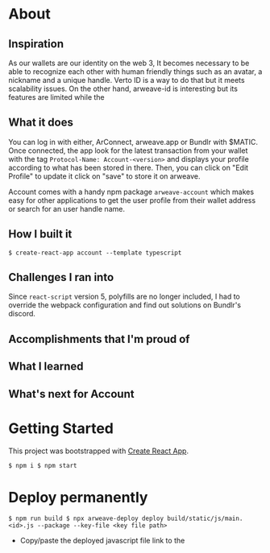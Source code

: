 # About

## Inspiration

As our wallets are our identity on the web 3, It becomes necessary to be able to recognize each other with human friendly things such as an avatar, a nickname and a unique handle. Verto ID is a way to do that but it meets scalability issues. On the other hand, arweave-id is interesting but its features are limited while the  

## What it does

You can log in with either, ArConnect, arweave.app or Bundlr with $MATIC. Once connected, the app look for the latest transaction from your wallet with the tag `Protocol-Name: Account-<version>` and displays your profile according to what has been stored in there.
Then, you can click on "Edit Profile" to update it click on "save" to store it on arweave.

Account comes with a handy npm package `arweave-account` which makes easy for other applications to get the user profile from their wallet address or search for an user handle name.

## How I built it

`$ create-react-app account --template typescript`

## Challenges I ran into

Since `react-script` version 5, polyfills are no longer included, I had to override the webpack configuration and find out solutions on Bundlr's discord.

## Accomplishments that I'm proud of



## What I learned



## What's next for Account




# Getting Started

This project was bootstrapped with [Create React App](https://github.com/facebook/create-react-app).

`
$ npm i
$ npm start
`

# Deploy permanently

`
$ npm run build
$ npx arweave-deploy deploy build/static/js/main.<id>.js --package --key-file <key file path>
`

- Copy/paste the deployed javascript file link to the <script> tag in `/build/index.html`
- In `/build/index.html` move the <script> tag from <head> in <body> at the end

`
$ npx arweave-deploy deploy build/index.html --package --key-file <your key file>
`

Voilà
